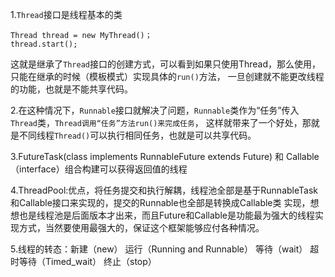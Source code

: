 1.```Thread```接口是线程基本的类
```
Thread thread = new MyThread()；
thread.start();
```
这就是继承了```Thread```接口的创建方式，可以看到如果只使用Thread，那么使用，只能在继承的时候（模板模式）实现具体的```run()```方法，
一旦创建就不能更改线程的功能，也就是不能共享代码。

2.在这种情况下，```Runnable```接口就解决了问题，```Runnable```类作为“任务”传入```Thread```类，```Thread调用“任务”方法run()来完成任务```，
这样就带来了一个好处，那就是不同线程```Thread()```可以执行相同任务，也就是可以共享代码。

3.FutureTask(class implements RunnableFuture<T> extends Future<T>) 和 Callable（interface）组合构建可以获得返回值的线程
  
4.ThreadPool:优点，将任务提交和执行解耦，线程池全部是基于RunnableTask和Callable接口来实现的，提交的Runnable也全部是转换成Callable类
实现，想想也是线程池是后面版本才出来，而且Future和Callable是功能最为强大的线程实现方式，当然要使用最强大的，保证这个框架能够应付各种情况。

5.线程的转态：新建（new） 运行（Running and Runnable） 等待（wait） 超时等待（Timed_wait） 终止（stop）
